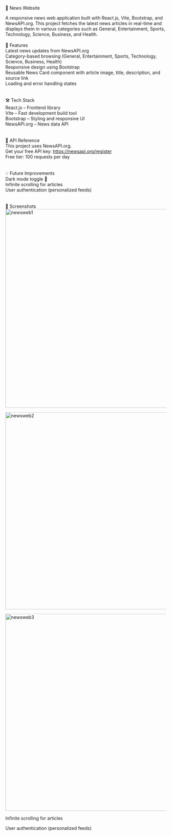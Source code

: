 📰 News Website

A responsive news web application built with React.js, Vite, Bootstrap, and NewsAPI.org.
This project fetches the latest news articles in real-time and displays them in various categories such as General, Entertainment, Sports, Technology, Science, Business, and Health.
<br/><br/>
🚀 Features<br/>
Latest news updates from NewsAPI.org<br/>
Category-based browsing (General, Entertainment, Sports, Technology, Science, Business, Health)<br/>
Responsive design using Bootstrap<br/>
Reusable News Card component with article image, title, description, and source link<br/>
Loading and error handling states<br/>
<br/><br/>
🛠️ Tech Stack<br/>
React.js – Frontend library<br/>
Vite – Fast development build tool<br/>
Bootstrap – Styling and responsive UI<br/>
NewsAPI.org – News data API<br/>
<br/><br/>
🔑 API Reference<br/>
This project uses NewsAPI.org.<br/>
Get your free API key: https://newsapi.org/register<br/>
Free tier: 100 requests per day<br/>
<br/><br/>
💡 Future Improvements<br/>
Dark mode toggle 🌙  <br/>
Infinite scrolling for articles<br/>
User authentication (personalized feeds)<br/>
<br/><br/>
📸 Screenshots<br/>
<img width="1350" height="618" alt="newsweb1" src="https://github.com/user-attachments/assets/a3d23b49-c925-45f9-a5da-4fd2dca1b2e0" /><br/>

<img width="1356" height="613" alt="newsweb2" src="https://github.com/user-attachments/assets/a00345aa-57ef-406b-a97a-1e58f30d1d8f" /><br/>

<img width="1352" height="613" alt="newsweb3" src="https://github.com/user-attachments/assets/a7cb72e0-a8b4-49b9-8a33-e41fc25840ae" /><br/>







Infinite scrolling for articles

User authentication (personalized feeds)
